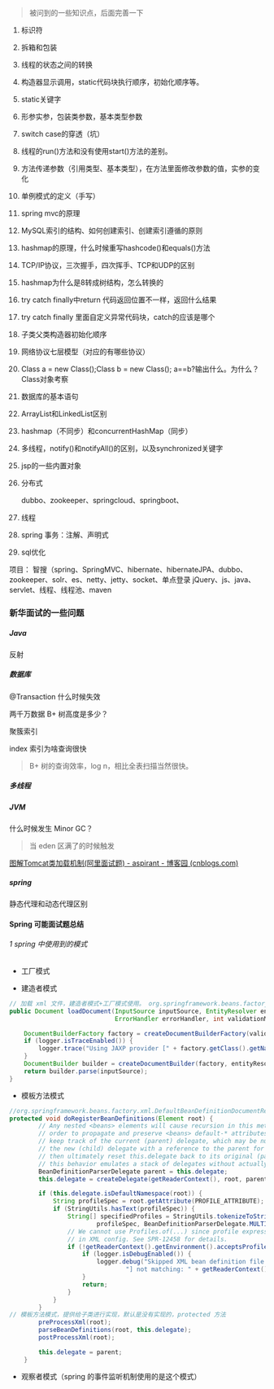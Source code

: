 > 被问到的一些知识点，后面完善一下

1. 标识符

2. 拆箱和包装

3. 线程的状态之间的转换

4. 构造器显示调用，static代码块执行顺序，初始化顺序等。

5. static关键字

6. 形参实参，包装类参数，基本类型参数

7. switch case的穿透（坑）

8. 线程的run()方法和没有使用start()方法的差别。

9. 方法传递参数（引用类型、基本类型），在方法里面修改参数的值，实参的变化

10. 单例模式的定义（手写）

11. spring mvc的原理

12. MySQL索引的结构、如何创建索引、创建索引遵循的原则

13. hashmap的原理，什么时候重写hashcode()和equals()方法

14. TCP/IP协议，三次握手，四次挥手、TCP和UDP的区别

15. hashmap为什么是8转成树结构，怎么转换的

16. try catch finally中return 代码返回位置不一样，返回什么结果

17. try catch finally 里面自定义异常代码块，catch的应该是哪个

18. 子类父类构造器初始化顺序

19. 网络协议七层模型（对应的有哪些协议）

20. Class a = new Class();Class b = new Class(); a==b?输出什么。为什么？Class对象考察

21. 数据库的基本语句

22. ArrayList和LinkedList区别

23. hashmap（不同步）和concurrentHashMap（同步）

24. 多线程，notify()和notifyAll()的区别，以及synchronized关键字

25. jsp的一些内置对象

26. 分布式

    dubbo、zookeeper、springcloud、springboot、
27. 线程
28. spring
事务：注解、声明式
29. sql优化

项目：
智搜（spring、SpringMVC、hibernate、hibernateJPA、dubbo、zookeeper、solr、es、netty、jetty、socket、单点登录
jQuery、js、java、servlet、线程、线程池、maven

### 新华面试的一些问题

##### Java

反射

##### 数据库

@Transaction 什么时候失效

两千万数据 B+ 树高度是多少？

聚簇索引

index 索引为啥查询很快

> B+ 树的查询效率，log n，相比全表扫描当然很快。



##### 多线程

##### JVM

什么时候发生 Minor GC？

> 当 eden 区满了的时候触发

[图解Tomcat类加载机制(阿里面试题) - aspirant - 博客园 (cnblogs.com)](https://www.cnblogs.com/aspirant/p/8991830.html) 

##### spring

静态代理和动态代理区别



#### Spring 可能面试题总结

###### 1 spring 中使用到的模式

- 工厂模式

- 建造者模式


```java 
// 加载 xml 文件，建造者模式+工厂模式使用。 org.springframework.beans.factory.xml.DefaultDocumentLoader#loadDocument 
public Document loadDocument(InputSource inputSource, EntityResolver entityResolver,
                             ErrorHandler errorHandler, int validationMode, boolean namespaceAware) throws Exception {

    DocumentBuilderFactory factory = createDocumentBuilderFactory(validationMode, namespaceAware);
    if (logger.isTraceEnabled()) {
        logger.trace("Using JAXP provider [" + factory.getClass().getName() + "]");
    }
    DocumentBuilder builder = createDocumentBuilder(factory, entityResolver, errorHandler);
    return builder.parse(inputSource);
}
```

- 模板方法模式

```java 
//org.springframework.beans.factory.xml.DefaultBeanDefinitionDocumentReader#doRegisterBeanDefinitions, 这里的 root  是 <beans xxxx></beans>
protected void doRegisterBeanDefinitions(Element root) {
		// Any nested <beans> elements will cause recursion in this method. In
		// order to propagate and preserve <beans> default-* attributes correctly,
		// keep track of the current (parent) delegate, which may be null. Create
		// the new (child) delegate with a reference to the parent for fallback purposes,
		// then ultimately reset this.delegate back to its original (parent) reference.
		// this behavior emulates a stack of delegates without actually necessitating one.
		BeanDefinitionParserDelegate parent = this.delegate;
		this.delegate = createDelegate(getReaderContext(), root, parent);

		if (this.delegate.isDefaultNamespace(root)) {
			String profileSpec = root.getAttribute(PROFILE_ATTRIBUTE);
			if (StringUtils.hasText(profileSpec)) {
				String[] specifiedProfiles = StringUtils.tokenizeToStringArray(
						profileSpec, BeanDefinitionParserDelegate.MULTI_VALUE_ATTRIBUTE_DELIMITERS);
				// We cannot use Profiles.of(...) since profile expressions are not supported
				// in XML config. See SPR-12458 for details.
				if (!getReaderContext().getEnvironment().acceptsProfiles(specifiedProfiles)) {
					if (logger.isDebugEnabled()) {
						logger.debug("Skipped XML bean definition file due to specified profiles [" + profileSpec +
								"] not matching: " + getReaderContext().getResource());
					}
					return;
				}
			}
		}
// 模板方法模式，提供给子类进行实现，默认是没有实现的，protected 方法
		preProcessXml(root);
		parseBeanDefinitions(root, this.delegate);
		postProcessXml(root);

		this.delegate = parent;
	}
```

- 观察者模式（spring 的事件监听机制使用的是这个模式）